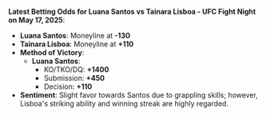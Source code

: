 **Latest Betting Odds for Luana Santos vs Tainara Lisboa - UFC Fight Night on May 17, 2025**:
- **Luana Santos**: Moneyline at **-130**
- **Tainara Lisboa**: Moneyline at **+110**
- **Method of Victory**:
  - **Luana Santos**: 
    - KO/TKO/DQ: **+1400**
    - Submission: **+450**
    - Decision: **+110**
- **Sentiment**: Slight favor towards Santos due to grappling skills; however, Lisboa's striking ability and winning streak are highly regarded.